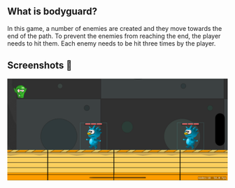 ## What is bodyguard?

In this game, a number of enemies are created and they move towards the end of the path. To prevent the enemies from reaching the end, the player needs to hit them. Each enemy needs to be hit three times by the player.

## Screenshots 🌃

<img alt="screenshot" src="screenshot.png">